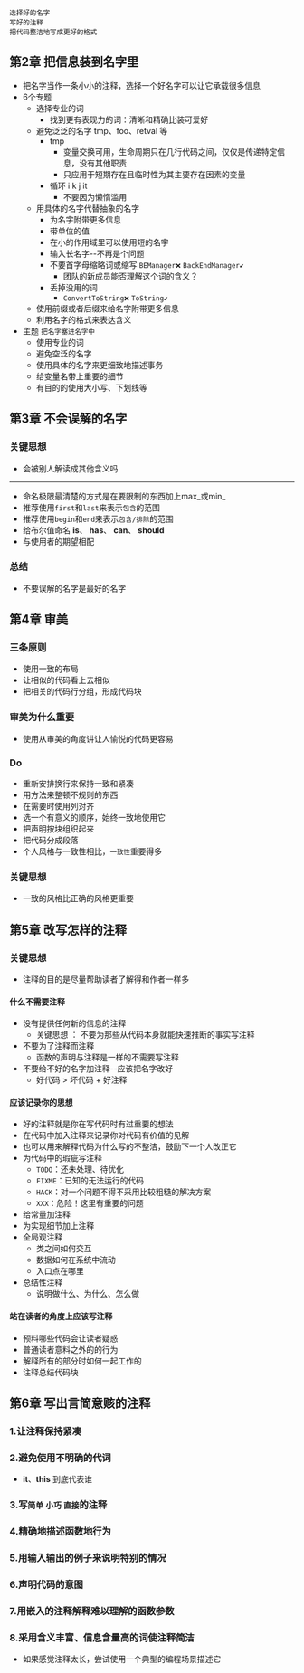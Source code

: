 
```text
选择好的名字
写好的注释
把代码整洁地写成更好的格式
```

## 第2章 把信息装到名字里
* 把名字当作一条小小的注释，选择一个好名字可以让它承载很多信息
* 6个专题
  * 选择专业的词
    * 找到更有表现力的词：清晰和精确比装可爱好
  * 避免泛泛的名字 tmp、foo、retval 等
    * tmp
      * 变量交换可用，生命周期只在几行代码之间，仅仅是传递特定信息，没有其他职责
      * 只应用于短期存在且临时性为其主要存在因素的变量
    * 循环 i k j it 
      * 不要因为懒惰滥用
  * 用具体的名字代替抽象的名字
    * 为名字附带更多信息
    * 带单位的值
    * 在小的作用域里可以使用短的名字
    * 输入长名字--不再是个问题
    * 不要首字母缩略词或缩写 `BEManager❌` `BackEndManager✔` 
      * 团队的新成员能否理解这个词的含义？
    * 丢掉没用的词
      * `ConvertToString❌` `ToString✔`
  * 使用前缀或者后缀来给名字附带更多信息
  * 利用名字的格式来表达含义
* 主题 ```把名字塞进名字中```
  * 使用专业的词
  * 避免空泛的名字
  * 使用具体的名字来更细致地描述事务
  * 给变量名带上重要的细节
  * 有目的的使用大小写、下划线等

## 第3章 不会误解的名字
### 关键思想
* 会被别人解读成其他含义吗
---
* 命名极限最清楚的方式是在要限制的东西加上max_或min_
* 推荐使用`first`和`last`来表示`包含`的范围
* 推荐使用`begin`和`end`来表示`包含/排除`的范围
* 给布尔值命名 **is**、 **has**、 **can**、 **should**
* 与使用者的期望相配

### 总结
* 不要误解的名字是最好的名字

## 第4章 审美
### 三条原则
* 使用一致的布局
* 让相似的代码看上去相似
* 把相关的代码行分组，形成代码块

### 审美为什么重要
* 使用从审美的角度讲让人愉悦的代码更容易

### Do
* 重新安排换行来保持一致和紧凑
* 用方法来整顿不规则的东西
* 在需要时使用列对齐
* 选一个有意义的顺序，始终一致地使用它
* 把声明按块组织起来
* 把代码分成段落
* 个人风格与一致性相比，`一致性`重要得多

### 关键思想
* 一致的风格比正确的风格更重要

## 第5章 改写怎样的注释

### 关键思想
* 注释的目的是尽量帮助读者了解得和作者一样多

#### 什么不需要注释
* 没有提供任何新的信息的注释
  * 关键思想 ： 不要为那些从代码本身就能快速推断的事实写注释
* 不要为了注释而注释
  * 函数的声明与注释是一样的不需要写注释
* 不要给不好的名字加注释--应该把名字改好
  * 好代码 > 坏代码 + 好注释

#### 应该记录你的思想
  * 好的注释就是你在写代码时有过重要的想法
  * 在代码中加入注释来记录你对代码有价值的见解
  * 也可以用来解释代码为什么写的不整洁，鼓励下一个人改正它
  * 为代码中的瑕疵写注释
    * `TODO`：还未处理、待优化
    * `FIXME`：已知的无法运行的代码
    * `HACK`：对一个问题不得不采用比较粗糙的解决方案
    * `XXX`：危险！这里有重要的问题
  * 给常量加注释
  * 为实现细节加上注释
  * 全局观注释
    * 类之间如何交互
    * 数据如何在系统中流动
    * 入口点在哪里
  * 总结性注释
    * 说明做什么、为什么、怎么做

#### 站在读者的角度上应该写注释
* 预料哪些代码会让读者疑惑
* 普通读者意料之外的的行为
* 解释所有的部分时如何一起工作的
* 注释总结代码块

## 第6章 写出言简意赅的注释

### 1.让注释保持紧凑
### 2.避免使用不明确的代词
* **it**、**this** 到底代表谁

### 3.写`简单` `小巧` `直接`的注释

### 4.精确地描述函数地行为

### 5.用输入输出的例子来说明特别的情况

### 6.声明代码的意图
### 7.用嵌入的注释解释难以理解的函数参数
### 8.采用含义丰富、信息含量高的词使注释简洁
* 如果感觉注释太长，尝试使用一个典型的编程场景描述它
